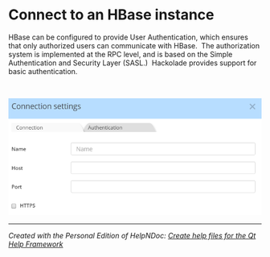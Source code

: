 # Connect to an HBase instance

HBase can be configured to provide User Authentication, which ensures that only authorized users can communicate with HBase.&nbsp; The authorization system is implemented at the RPC level, and is based on the Simple Authentication and Security Layer (SASL.)&nbsp; Hackolade provides support for basic authentication.

&nbsp;

![Image](<lib/HBase%20connection%20settings.png>)


***
_Created with the Personal Edition of HelpNDoc: [Create help files for the Qt Help Framework](<https://www.helpndoc.com/feature-tour/create-help-files-for-the-qt-help-framework>)_
